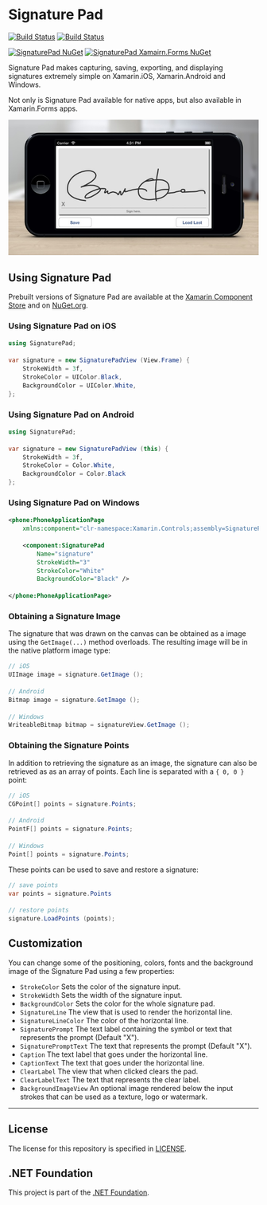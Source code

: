 # Signature Pad


[![Build Status](https://jenkins.mono-project.com/buildStatus/icon?job=Components-SignaturePad-Windows)](https://jenkins.mono-project.com/view/Components/job/Components-SignaturePad-Windows/)  [![Build Status](https://jenkins.mono-project.com/buildStatus/icon?job=Components-SignaturePad)](https://jenkins.mono-project.com/view/Components/job/Components-SignaturePad/)

[![SignaturePad NuGet](https://img.shields.io/nuget/v/Xamarin.Controls.SignaturePad.svg?label=SignaturePad%20NuGet)](https://www.nuget.org/packages/Xamarin.Controls.SignaturePad)  [![SignaturePad Xamairn.Forms NuGet](https://img.shields.io/nuget/v/Xamarin.Controls.SignaturePad.Forms.svg?label=SignaturePad.Forms%20NuGet)](https://www.nuget.org/packages/Xamarin.Controls.SignaturePad.Forms)

Signature Pad makes capturing, saving, exporting, and displaying signatures extremely simple on
Xamarin.iOS, Xamarin.Android and Windows.

Not only is Signature Pad available for native apps, but also available in Xamarin.Forms apps.

![Screenshot](component/signature-ios.jpg)

## Using Signature Pad

Prebuilt versions of Signature Pad are available at the [Xamarin Component Store][comp-store-link]
and on [NuGet.org][nuget-link].

### Using Signature Pad on iOS

```csharp
using SignaturePad;

var signature = new SignaturePadView (View.Frame) {
	StrokeWidth = 3f,
	StrokeColor = UIColor.Black,
	BackgroundColor = UIColor.White,
};
```

### Using Signature Pad on Android

```csharp
using SignaturePad;

var signature = new SignaturePadView (this) {
	StrokeWidth = 3f,
	StrokeColor = Color.White,
	BackgroundColor = Color.Black
};
```

### Using Signature Pad on Windows

```xml
<phone:PhoneApplicationPage 
	xmlns:component="clr-namespace:Xamarin.Controls;assembly=SignaturePad">

	<component:SignaturePad 
		Name="signature"
		StrokeWidth="3" 
		StrokeColor="White" 
		BackgroundColor="Black" />

</phone:PhoneApplicationPage>
```

### Obtaining a Signature Image

The signature that was drawn on the canvas can be obtained as a image using the `GetImage(...)`
method overloads. The resulting image will be in the native platform image type:

```csharp
// iOS
UIImage image = signature.GetImage ();

// Android
Bitmap image = signature.GetImage ();

// Windows
WriteableBitmap bitmap = signatureView.GetImage ();
```

### Obtaining the Signature Points

In addition to retrieving the signature as an image, the signature can also be retrieved as
as an array of points. Each line is separated with a `{ 0, 0 }` point:

```csharp
// iOS
CGPoint[] points = signature.Points;

// Android
PointF[] points = signature.Points;

// Windows
Point[] points = signature.Points;
```

These points can be used to save and restore a signature:

```csharp
// save points
var points = signature.Points

// restore points
signature.LoadPoints (points);
```

## Customization

You can change some of the positioning, colors, fonts and the background image of the Signature Pad
using a few properties:

 - `StrokeColor` Sets the color of the signature input.
 - `StrokeWidth` Sets the width of the signature input.
 - `BackgroundColor` Sets the color for the whole signature pad.
 - `SignatureLine` The view that is used to render the horizontal line.
 - `SignatureLineColor` The color of the horizontal line.
 - `SignaturePrompt` The text label containing the symbol or text that represents the prompt (Default "X").
 - `SignaturePromptText` The text that represents the prompt (Default "X").
 - `Caption` The text label that goes under the horizontal line.
 - `CaptionText` The text that goes under the horizontal line.
 - `ClearLabel` The view that when clicked clears the pad.
 - `ClearLabelText` The text that represents the clear label.
 - `BackgroundImageView` An optional image rendered below the input strokes that can be used as a texture, logo or watermark.

------------

## License

The license for this repository is specified in [LICENSE](LICENSE).


## .NET Foundation
This project is part of the [.NET Foundation](http://www.dotnetfoundation.org/projects).

[comp-store-link]: https://components.xamarin.com/view/signature-pad
[nuget-link]: https://www.nuget.org/packages/Xamarin.Controls.SignaturePad
